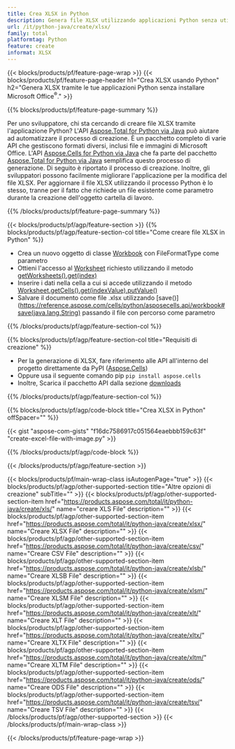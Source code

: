 ```yaml
---
title: Crea XLSX in Python
description: Genera file XLSX utilizzando applicazioni Python senza utilizzare Microsoft Office. 
url: /it/python-java/create/xlsx/
family: total
platformtag: Python
feature: create
informat: XLSX
---
```

{{< blocks/products/pf/feature-page-wrap >}}
{{< blocks/products/pf/feature-page-header h1="Crea XLSX usando Python" h2="Genera XLSX tramite le tue applicazioni Python senza installare Microsoft Office<sup>&reg;</sup>." >}}

{{% blocks/products/pf/feature-page-summary %}}

Per uno sviluppatore, chi sta cercando di creare file XLSX tramite l'applicazione Python? L'API [Aspose.Total for Python via Java](https://products.aspose.com/total/python-java/) può aiutare ad automatizzare il processo di creazione. È un pacchetto completo di varie API che gestiscono formati diversi, inclusi file e immagini di Microsoft Office. L'API [Aspose.Cells for Python via Java](https://products.aspose.com/cells/python-java/) che fa parte del pacchetto [Aspose.Total for Python via Java](https://products.aspose.com/total/python-java/) semplifica questo processo di generazione. Di seguito è riportato il processo di creazione. Inoltre, gli sviluppatori possono facilmente migliorare l'applicazione per la modifica del file XLSX. Per aggiornare il file XLSX utilizzando il processo Python è lo stesso, tranne per il fatto che richiede un file esistente come parametro durante la creazione dell'oggetto cartella di lavoro.

{{% /blocks/products/pf/feature-page-summary %}}

{{< blocks/products/pf/agp/feature-section >}}
{{% blocks/products/pf/agp/feature-section-col title="Come creare file XLSX in Python" %}}

- Crea un nuovo oggetto di classe [Workbook](https://reference.aspose.com/cells/python/asposecells.api/Workbook) con FileFormatType come parametro
- Ottieni l'accesso al [Worksheet](https://reference.aspose.com/cells/python/asposecells.api/Worksheet) richiesto utilizzando il metodo [getWorksheets().get(index)](https://reference.aspose.com/cells/python/asposecells.api/workbook#Worksheets)
- Inserire i dati nella cella a cui si accede utilizzando il metodo [Worksheet.getCells().get(indexValue).putValue()](https://reference.aspose.com/cells/python/asposecells.api/worksheet#Cells)
- Salvare il documento come file .xlsx utilizzando [save()](https://reference.aspose.com/cells/python/asposecells.api/workbook#save(java.lang.String) passando il file con percorso come parametro

{{% /blocks/products/pf/agp/feature-section-col %}}

{{% blocks/products/pf/agp/feature-section-col title="Requisiti di creazione" %}}

- Per la generazione di XLSX, fare riferimento alle API all'interno del progetto direttamente da PyPI ([Aspose.Cells](https://pypi.org/project/aspose-cells/))
- Oppure usa il seguente comando pip ```pip install aspose.cells``` 
- Inoltre, Scarica il pacchetto API dalla sezione [downloads](https://downloads.aspose.com/cells/python-java) 

{{% /blocks/products/pf/agp/feature-section-col %}}

{{% blocks/products/pf/agp/code-block title="Crea XLSX in Python" offSpacer="" %}}

{{< gist "aspose-com-gists" "f16dc7586917c051564eaebbb159c63f" "create-excel-file-with-image.py" >}}

{{% /blocks/products/pf/agp/code-block %}}

{{< /blocks/products/pf/agp/feature-section >}}

{{< blocks/products/pf/main-wrap-class isAutogenPage="true" >}}
{{< blocks/products/pf/agp/other-supported-section title="Altre opzioni di creazione" subTitle="" >}}
{{< blocks/products/pf/agp/other-supported-section-item href="https://products.aspose.com/total/it/python-java/create/xls/" name="creare XLS File" description="" >}}
{{< blocks/products/pf/agp/other-supported-section-item href="https://products.aspose.com/total/it/python-java/create/xlsx/" name="Creare XLSX File" description="" >}}
{{< blocks/products/pf/agp/other-supported-section-item href="https://products.aspose.com/total/it/python-java/create/csv/" name="Creare CSV File" description="" >}}
{{< blocks/products/pf/agp/other-supported-section-item href="https://products.aspose.com/total/it/python-java/create/xlsb/" name="Creare XLSB File" description="" >}}
{{< blocks/products/pf/agp/other-supported-section-item href="https://products.aspose.com/total/it/python-java/create/xlsm/" name="Creare XLSM File" description="" >}}
{{< blocks/products/pf/agp/other-supported-section-item href="https://products.aspose.com/total/it/python-java/create/xlt/" name="Creare XLT File" description="" >}}
{{< blocks/products/pf/agp/other-supported-section-item href="https://products.aspose.com/total/it/python-java/create/xltx/" name="Creare XLTX File" description="" >}}
{{< blocks/products/pf/agp/other-supported-section-item href="https://products.aspose.com/total/it/python-java/create/xltm/" name="Creare XLTM File" description="" >}}
{{< blocks/products/pf/agp/other-supported-section-item href="https://products.aspose.com/total/it/python-java/create/ods/" name="Creare ODS File" description="" >}}
{{< blocks/products/pf/agp/other-supported-section-item href="https://products.aspose.com/total/it/python-java/create/tsv/" name="Creare TSV File" description="" >}}
{{< /blocks/products/pf/agp/other-supported-section >}}
{{< /blocks/products/pf/main-wrap-class >}}

{{< /blocks/products/pf/feature-page-wrap >}}